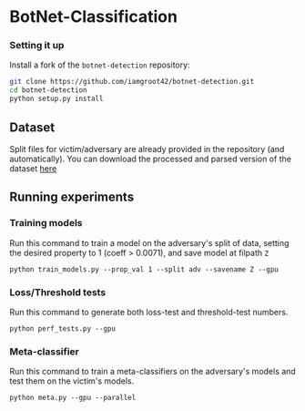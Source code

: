 # BotNet-Classification


### Setting it up

Install a fork of the `botnet-detection` repository:

```bash
git clone https://github.com/iamgroot42/botnet-detection.git
cd botnet-detection
python setup.py install
```

## Dataset

Split files for victim/adversary are already provided in the repository (and automatically). You can download the processed and parsed version of the dataset [here](https://drive.google.com/file/d/1hdj9UNLTKsRsxHCXW8eDW6_xJyLyEZev/view?usp=sharing)

## Running experiments

### Training models

Run this command to train a model on the adversary's split of data, setting the desired property to 1 (coeff > 0.0071), and save model at filpath `Z`

`python train_models.py --prop_val 1 --split adv --savename Z --gpu`


### Loss/Threshold tests

Run this command to generate both loss-test and threshold-test numbers.

`python perf_tests.py --gpu`


### Meta-classifier

Run this command to train a meta-classifiers on the adversary's models and test them on the victim's models.

`python meta.py --gpu --parallel`
